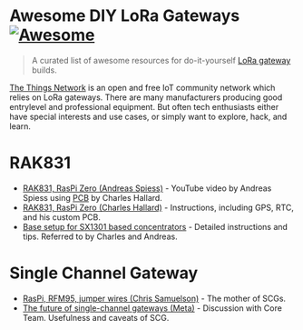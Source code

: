 # Awesome DIY LoRa Gateways [![Awesome](https://awesome.re/badge.svg)](https://awesome.re)
> A curated list of awesome resources for do-it-yourself [LoRa gateway](https://en.wikipedia.org/wiki/LoRa) builds.

[The Things Network](https://www.thethingsnetwork.org/) is an open and free IoT community network which relies on LoRa gateways. There are many manufacturers producing good entrylevel and professional equipment. But often tech enthusiasts either have special interests and use cases, or simply want to explore, hack, and learn. 

# RAK831
* [RAK831, RasPi Zero (Andreas Spiess)](https://www.youtube.com/watch?v=wnHwWGqUUyc) - YouTube video by Andreas Spiess using [PCB](https://pcbs.io/share/4qKoO) by Charles Hallard. 
* [RAK831, RasPi Zero (Charles Hallard)](https://github.com/hallard/RAK831-Zero) - Instructions, including GPS, RTC, and his custom PCB. 
* [Base setup for SX1301 based concentrators](https://github.com/ch2i/LoraGW-Setup) - Detailed instructions and tips. Referred to by Charles and Andreas. 

# Single Channel Gateway
* [RasPi, RFM95, jumper wires (Chris Samuelson)](https://www.hackster.io/ChrisSamuelson/lora-raspberry-pi-single-channel-gateway-cheap-d57d36) - The mother of SCGs. 
* [The future of single-channel gateways (Meta)](https://www.thethingsnetwork.org/forum/t/the-future-of-single-channel-gateways/6590) - Discussion with Core Team. Usefulness and caveats of SCG. 
